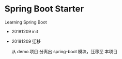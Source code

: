 # Spring Boot Starter

Learning Spring Boot

- 20181209 init

- 20181209 迁移

    从 demo 项目 分离出 spring-boot 模块，迁移至 本项目
